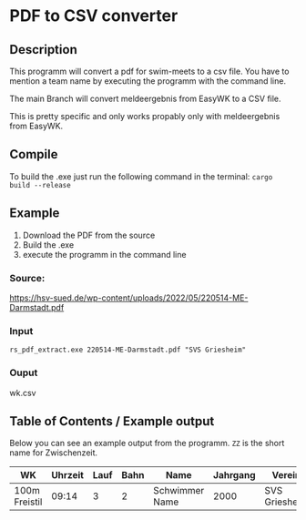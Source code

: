 # PDF to CSV converter
## Description
This programm will convert a pdf for swim-meets to a csv file.
You have to mention a team name by executing the programm with the command line.

The main Branch will convert meldeergebnis from EasyWK to a CSV file.

This is pretty specific and only works propably only with meldeergebnis from EasyWK.

## Compile
To build the .exe just run the following command in the terminal:
`cargo build --release`

## Example
1. Download the PDF from the source
2. Build the .exe
3. execute the programm in the command line

### Source:
https://hsv-sued.de/wp-content/uploads/2022/05/220514-ME-Darmstadt.pdf
### Input
`rs_pdf_extract.exe 220514-ME-Darmstadt.pdf "SVS Griesheim"`
### Ouput
wk.csv


## Table of Contents / Example output

Below you can see an example output from the programm.
`ZZ` is the short name for Zwischenzeit.

|WK|Uhrzeit|Lauf|Bahn|Name|Jahrgang|Verein|Zeit|ZZ|ZZ|ZZ|ZZ|ZZ|ZZ|ZZ|ZZ|
|---|---|---|---|---|---|---|---|---|---|---|---|---|---|---|---|
|100m Freistil|09:14|3|2|Schwimmer Name|2000|SVS Griesheim|01:43,94||||||||